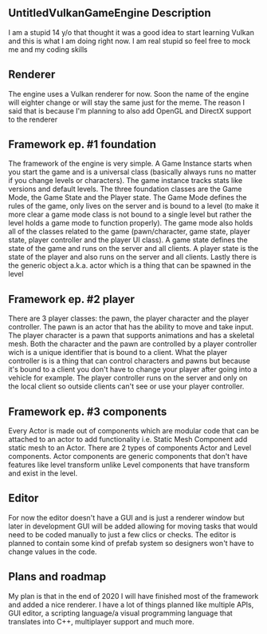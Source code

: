 ## UntitledVulkanGameEngine Description
I am a stupid 14 y/o that thought it was a good idea to start learning Vulkan and this is what I am doing right now. I am real stupid so feel free to mock me and my coding skills
## Renderer
The engine uses a Vulkan renderer for now. Soon the name of the engine will eighter change or will stay the same just for the meme. The reason I said that is because I'm planning to also add OpenGL and DirectX support to the renderer
## Framework ep. #1 foundation
The framework of the engine is very simple. A Game Instance starts when you start the game and is a universal class (basically always runs no matter if you change levels or characters). The game instance tracks stats like versions and default levels. The three foundation classes are the Game Mode, the Game State and the Player state. The Game Mode defines the rules of the game, only lives on the server and is bound to a level (to make it more clear a game mode class is not bound to a single level but rather the level holds a game mode to function properly). The game mode also holds all of the classes related to the game (pawn/character, game state, player state, player controller and the player UI class). A game state defines the state of the game and runs on the server and all clients. A player state is the state of the player and also runs on the server and all clients. Lastly there is the generic object a.k.a. actor which is a thing that can be spawned in the level
## Framework ep. #2 player
There are 3 player classes: the pawn, the player character and the player controller. The pawn is an actor that has the ability to move and take input. The player character is a pawn that supports animations and has a skeletal mesh. Both the character and the pawn are controlled by a player controller wich is a unique identifier that is bound to a client. What the player controller is is a thing that can control characters and pawns but because it's bound to a client you don't have to change your player after going into a vehicle for example. The player controller runs on the server and only on the local client so outside clients can't see or use your player controller.
## Framework ep. #3 components
Every Actor is made out of components which are modular code that can be attached to an actor to add functionality i.e. Static Mesh Component add static mesh to an Actor. There are 2 types of components Actor and Level components. Actor components are generic components that don't have features like level transform unlike Level components that have transform and exist in the level.
## Editor 
For now the editor doesn't have a GUI and is just a renderer window but later in development GUI will be added allowing for moving tasks that would need to be coded manually to just a few clics or checks. The editor is planned to contain some kind of prefab system so designers won't have to change values in the code.
## Plans and roadmap
My plan is that in the end of 2020 I will have finished most of the framework and added a nice renderer. I have a lot of things planned like multiple APIs, GUI editor, a scripting language/a visual programming language that translates into C++, multiplayer support and much more.
